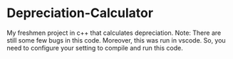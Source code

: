 # Depreciation-Calculator
My freshmen project in c++ that calculates depreciation. 
Note: There are still some few bugs in this code.
Moreover, this was run in vscode. So, you need to configure your setting to compile and run this code.
